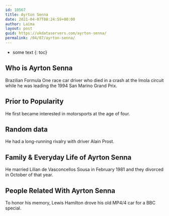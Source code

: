 ```yaml
---
id: 10567
title: Ayrton Senna
date: 2021-04-07T08:24:59+00:00
author: Laima
layout: post
guid: https://ukdataservers.com/ayrton-senna/
permalink: /04/07/ayrton-senna/
---
```


* some text
{: toc}


## Who is Ayrton Senna
                  
                  
                  
Brazilian Formula One race car driver who died in a crash at the Imola circuit while he was leading the 1994 San Marino Grand Prix.
                  
              
            
              
            
                
                
                
## Prior to Popularity
                  
                  
                  
He first became interested in motorsports at the age of four.
                  
              
            
              
            
                
                
                
## Random data
                  
                  
                  
He had a long-running rivalry with driver Alain Prost.
                  
              
            
              
            
                
                
                
## Family & Everyday Life of Ayrton Senna
                  
                  
                  
He married Lilian de Vasconcellos Sousa in February 1981 and they divorced in October of that year.
                  
              
            
              
            
                
                
                
## People Related With Ayrton Senna
                  
                  
                  
To honor his memory, Lewis Hamilton drove his old MP4/4 car for a BBC special.
                  
              
            
              
            
                
              
            
              
              
            
            
              
            
          
          
          